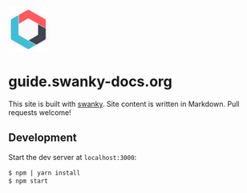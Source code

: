 <img src="./img/swanky-docs-logo.png" width="80" height="90" />

# guide.swanky-docs.org

This site is built with [swanky](https://github.com/swanky-docs/swanky/). Site content is written in Markdown. Pull requests welcome!

## Development

Start the dev server at `localhost:3000`:

```
$ npm | yarn install
$ npm start
```